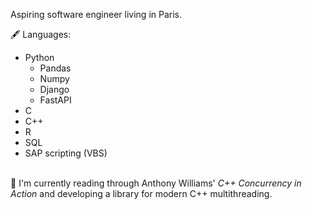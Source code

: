 Aspiring software engineer living in Paris.

🖋 Languages:
- Python
  - Pandas
  - Numpy
  - Django
  - FastAPI
- C
- C++
- R
- SQL
- SAP scripting (VBS)
<br/><br/>

🌱 I'm currently reading through Anthony Williams' _C++ Concurrency in Action_ and developing a library for modern C++ multithreading.

<!--
**BenjaminHThomas/BenjaminHThomas** is a ✨ _special_ ✨ repository because its `README.md` (this file) appears on your GitHub profile.

Here are some ideas to get you started:

- 🔭 I’m currently working on ...
- 🌱 I’m currently learning ...
- 👯 I’m looking to collaborate on ...
- 🤔 I’m looking for help with ...
- 💬 Ask me about ...
- 📫 How to reach me: ...
- 😄 Pronouns: ...
- ⚡ Fun fact: ...
-->
